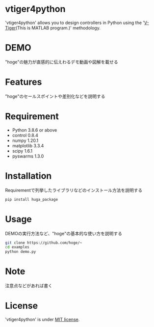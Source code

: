 # vtiger4python

'vtiger4python' allows you to design controllers in Python using the '[V-Tiger](https://github.com/kosaka3/vtiger_matlab)(This is MATLAB program.)' methodology.

# DEMO

"hoge"の魅力が直感的に伝えわるデモ動画や図解を載せる

# Features

"hoge"のセールスポイントや差別化などを説明する

# Requirement

* Python 3.8.6 or above
* control 0.8.4
* numpy 1.20.1
* matplotlib 3.3.4
* scipy 1.6.1
* pyswarms 1.3.0

# Installation

Requirementで列挙したライブラリなどのインストール方法を説明する

```bash
pip install huga_package
```

# Usage

DEMOの実行方法など、"hoge"の基本的な使い方を説明する

```bash
git clone https://github.com/hoge/~
cd examples
python demo.py
```

# Note

注意点などがあれば書く


# License

'vtiger4python' is under [MIT license](https://en.wikipedia.org/wiki/MIT_License).